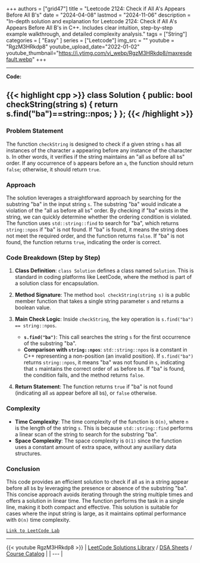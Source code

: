 
+++
authors = ["grid47"]
title = "Leetcode 2124: Check if All A's Appears Before All B's"
date = "2024-04-08"
lastmod = "2024-11-06"
description = "In-depth solution and explanation for Leetcode 2124: Check if All A's Appears Before All B's in C++. Includes clear intuition, step-by-step example walkthrough, and detailed complexity analysis."
tags = ["String"]
categories = [
    "Easy"
]
series = ["Leetcode"]
img_src = ""
youtube = "RgzM3HRkdp8"
youtube_upload_date="2022-01-02"
youtube_thumbnail="https://i.ytimg.com/vi_webp/RgzM3HRkdp8/maxresdefault.webp"
+++



---
**Code:**

{{< highlight cpp >}}
class Solution {
public:
bool checkString(string s) {
        return s.find("ba")==string::npos;
    }
};
{{< /highlight >}}
---

### Problem Statement

The function `checkString` is designed to check if a given string `s` has all instances of the character `a` appearing before any instance of the character `b`. In other words, it verifies if the string maintains an "all `a`s before all `b`s" order. If any occurrence of `b` appears before an `a`, the function should return `false`; otherwise, it should return `true`.

### Approach

The solution leverages a straightforward approach by searching for the substring "ba" in the input string `s`. The substring "ba" would indicate a violation of the "all `a`s before all `b`s" order. By checking if "ba" exists in the string, we can quickly determine whether the ordering condition is violated. The function uses `std::string::find` to search for "ba", which returns `string::npos` if "ba" is not found. If "ba" is found, it means the string does not meet the required order, and the function returns `false`. If "ba" is not found, the function returns `true`, indicating the order is correct.

### Code Breakdown (Step by Step)

1. **Class Definition**: `class Solution` defines a class named `Solution`. This is standard in coding platforms like LeetCode, where the method is part of a solution class for encapsulation.

2. **Method Signature**: The method `bool checkString(string s)` is a public member function that takes a single string parameter `s` and returns a boolean value.

3. **Main Check Logic**: Inside `checkString`, the key operation is `s.find("ba") == string::npos`.
   - **`s.find("ba")`**: This call searches the string `s` for the first occurrence of the substring "ba".
   - **Comparison with `string::npos`**: `std::string::npos` is a constant in C++ representing a non-position (an invalid position). If `s.find("ba")` returns `string::npos`, it means "ba" was not found in `s`, indicating that `s` maintains the correct order of `a`s before `b`s. If "ba" is found, the condition fails, and the method returns `false`.

4. **Return Statement**: The function returns `true` if "ba" is not found (indicating all `a`s appear before all `b`s), or `false` otherwise.

### Complexity

- **Time Complexity**: The time complexity of the function is `O(n)`, where `n` is the length of the string `s`. This is because `std::string::find` performs a linear scan of the string to search for the substring "ba".
- **Space Complexity**: The space complexity is `O(1)` since the function uses a constant amount of extra space, without any auxiliary data structures.

### Conclusion

This code provides an efficient solution to check if all `a`s in a string appear before all `b`s by leveraging the presence or absence of the substring "ba". This concise approach avoids iterating through the string multiple times and offers a solution in linear time. The function performs the task in a single line, making it both compact and effective. This solution is suitable for cases where the input string is large, as it maintains optimal performance with `O(n)` time complexity.

[`Link to LeetCode Lab`](https://leetcode.com/problems/check-if-all-as-appears-before-all-bs/description/)

---
{{< youtube RgzM3HRkdp8 >}}
| [LeetCode Solutions Library](https://grid47.xyz/leetcode/) / [DSA Sheets](https://grid47.xyz/sheets/) / [Course Catalog](https://grid47.xyz/courses/) |
| --- |
